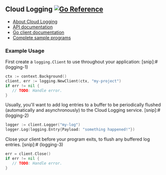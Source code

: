 ## Cloud Logging [![Go Reference](https://pkg.go.dev/badge/cloud.google.com/go/logging.svg)](https://pkg.go.dev/cloud.google.com/go/logging)

- [About Cloud Logging](https://cloud.google.com/logging/)
- [API documentation](https://cloud.google.com/logging/docs)
- [Go client documentation](https://pkg.go.dev/cloud.google.com/go/logging)
- [Complete sample programs](https://github.com/GoogleCloudPlatform/golang-samples/tree/main/logging)

### Example Usage

First create a `logging.Client` to use throughout your application:
[snip]:# (logging-1)

```go
ctx := context.Background()
client, err := logging.NewClient(ctx, "my-project")
if err != nil {
   // TODO: Handle error.
}
```

Usually, you'll want to add log entries to a buffer to be periodically flushed
(automatically and asynchronously) to the Cloud Logging service.
[snip]:# (logging-2)

```go
logger := client.Logger("my-log")
logger.Log(logging.Entry{Payload: "something happened!"})
```

Close your client before your program exits, to flush any buffered log entries.
[snip]:# (logging-3)

```go
err = client.Close()
if err != nil {
   // TODO: Handle error.
}
```
